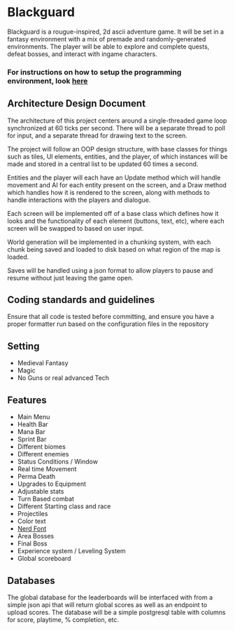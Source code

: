 ﻿# Blackguard
Blackguard is a rougue-inspired, 2d ascii adventure game. It will be set in a fantasy environment with a mix of premade and randomly-generated environments. The player will be able to explore and complete quests, defeat bosses, and interact with ingame characters.

### For instructions on how to setup the programming environment, look [here](https://github.com/ppebb/isp2/blob/main/docs/setup.md)

## Architecture Design Document
The architecture of this project centers around a single-threaded game loop synchronized at 60 ticks per second. There will be a separate thread to poll for input, and a separate thread for drawing text to the screen.

The project will follow an OOP design structure, with base classes for things such as tiles, UI elements, entities, and the player, of which instances will be made and stored in a central list to be updated 60 times a second.

Entities and the player will each have an Update method which will handle movement and AI for each entity present on the screen, and a Draw method which handles how it is rendered to the screen, along with methods to handle interactions with the players and dialogue.

Each screen will be implemented off of a base class which defines how it looks and the functionality of each element (buttons, text, etc), where each screen will be swapped to based on user input.

World generation will be implemented in a chunking system, with each chunk being saved and loaded to disk based on what region of the map is loaded.

Saves will be handled using a json format to allow players to pause and resume without just leaving the game open.

## Coding standards and guidelines
Ensure that all code is tested before committing, and ensure you have a proper formatter run based on the configuration files in the repository

## Setting
- Medieval Fantasy
- Magic
- No Guns or real advanced Tech

## Features
- Main Menu
- Health Bar
- Mana Bar
- Sprint Bar
- Different biomes
- Different enemies
- Status Conditions / Window
- Real time Movement
- Perma Death
- Upgrades to Equipment
- Adjustable stats
- Turn Based combat
- Different Starting class and race
- Projectiles
- Color text
- [Nerd Font](https://www.nerdfonts.com/)
- Area Bosses
- Final Boss
- Experience system / Leveling System
- Global scoreboard

## Databases
The global database for the leaderboards will be interfaced with from a simple json api that will return global scores as well as an endpoint to upload scores. The database will be a simple postgresql table with columns for score, playtime, % completion, etc.
